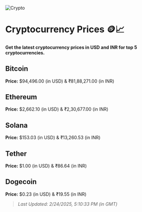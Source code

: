 
![Crypto](https://www.techguide.com.au/wp-content/uploads/2020/11/crypto3.jpeg)

# Cryptocurrency Prices 🪙📈

#### Get the latest cryptocurrency prices in USD and INR for top 5 cryptocurrencies.

## Bitcoin

**Price:** $94,496.00 (in USD) & ₹81,88,271.00 (in INR)

## Ethereum

**Price:** $2,662.10 (in USD) & ₹2,30,677.00 (in INR)

## Solana

**Price:** $153.03 (in USD) & ₹13,260.53 (in INR)

## Tether

**Price:** $1.00 (in USD) & ₹86.64 (in INR)

## Dogecoin

**Price:** $0.23 (in USD) & ₹19.55 (in INR)

> _Last Updated: 2/24/2025, 5:10:33 PM (in GMT)_
